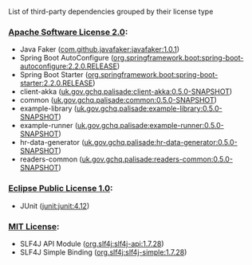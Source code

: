 List of third-party dependencies grouped by their license type

### [Apache Software License 2.0](./licenses/apache_software_license_2.0.txt):
* Java Faker ([com.github.javafaker:javafaker:1.0.1](http://github.com/DiUS/java-faker))
* Spring Boot AutoConfigure ([org.springframework.boot:spring-boot-autoconfigure:2.2.0.RELEASE](https://projects.spring.io/spring-boot/#/spring-boot-parent/spring-boot-autoconfigure))
* Spring Boot Starter ([org.springframework.boot:spring-boot-starter:2.2.0.RELEASE](https://projects.spring.io/spring-boot/#/spring-boot-parent/spring-boot-starters/spring-boot-starter))
* client-akka ([uk.gov.gchq.palisade:client-akka:0.5.0-SNAPSHOT](https://github.com/gchq/Palisade-clients/tree/develop/client-akka))
* common ([uk.gov.gchq.palisade:common:0.5.0-SNAPSHOT](https://github.com/gchq/Palisade-common))
* example-library ([uk.gov.gchq.palisade:example-library:0.5.0-SNAPSHOT](https://github.com/gchq/Palisade-examples/tree/develop/example-library))
* example-runner ([uk.gov.gchq.palisade:example-runner:0.5.0-SNAPSHOT](https://github.com/gchq/Palisade-examples/tree/develop/example-runner))
* hr-data-generator ([uk.gov.gchq.palisade:hr-data-generator:0.5.0-SNAPSHOT](https://github.com/gchq/Palisade-examples/tree/develop/hr-data-generator))
* readers-common ([uk.gov.gchq.palisade:readers-common:0.5.0-SNAPSHOT](https://github.com/gchq/Palisade-readers/tree/develop/readers-common))

### [Eclipse Public License 1.0](./licenses/eclipse_public_license_1.0.html):
* JUnit ([junit:junit:4.12](http://junit.org))

### [MIT License](./licenses/mit_license.txt):
* SLF4J API Module ([org.slf4j:slf4j-api:1.7.28](http://www.slf4j.org))
* SLF4J Simple Binding ([org.slf4j:slf4j-simple:1.7.28](http://www.slf4j.org))
